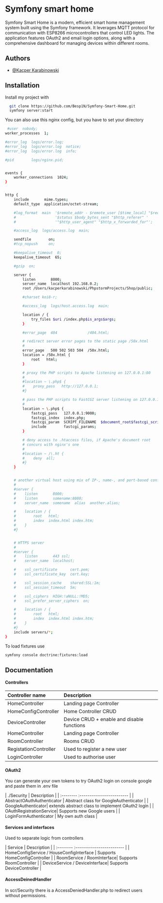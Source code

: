 
# Symfony smart home

Symfony Smart Home is a modern, efficient smart home management system built using the Symfony framework. It leverages MQTT protocol for communication with ESP8266 microcontrollers that control LED lights. The application features OAuth2 and email login options, along with a comprehensive dashboard for managing devices within different rooms.




## Authors

- [@Kacper Karabinowski](https://github.com/Besp1N)


## Installation

Install my project with

```bash
  git clone https://github.com/Besp1N/Symfony-Smart-Home.git
  symfony server:start
```

You can also use this nginx config, but you have to set your directory

```bash
 #user  nobody;
worker_processes  1;

#error_log  logs/error.log;
#error_log  logs/error.log  notice;
#error_log  logs/error.log  info;

#pid        logs/nginx.pid;


events {
    worker_connections  1024;
}


http {
    include       mime.types;
    default_type  application/octet-stream;

    #log_format  main  '$remote_addr - $remote_user [$time_local] "$request" '
    #                  '$status $body_bytes_sent "$http_referer" '
    #                  '"$http_user_agent" "$http_x_forwarded_for"';

    #access_log  logs/access.log  main;

    sendfile        on;
    #tcp_nopush     on;

    #keepalive_timeout  0;
    keepalive_timeout  65;

    #gzip  on;

    server {
        listen       8000;
        server_name  localhost 192.168.0.2;
      	root /Users/kacperkarabinowski/PhpstormProjects/Shop/public;

        #charset koi8-r;

        #access_log  logs/host.access.log  main;

        location / {
            try_files $uri /index.php$is_args$args;
        }

        #error_page  404              /404.html;

        # redirect server error pages to the static page /50x.html
        #
        error_page   500 502 503 504  /50x.html;
        location = /50x.html {
            root   html;
        }

        # proxy the PHP scripts to Apache listening on 127.0.0.1:80
        #
        #location ~ \.php$ {
        #    proxy_pass   http://127.0.0.1;
        #}

        # pass the PHP scripts to FastCGI server listening on 127.0.0.1:9000
        #
        location ~ \.php$ {
            fastcgi_pass   127.0.0.1:9000;
            fastcgi_index  index.php;
            fastcgi_param  SCRIPT_FILENAME  $document_root$fastcgi_script_name;
            include        fastcgi_params;
        }

        # deny access to .htaccess files, if Apache's document root
        # concurs with nginx's one
        #
        #location ~ /\.ht {
        #    deny  all;
        #}
    }


    # another virtual host using mix of IP-, name-, and port-based configuration
    #
    #server {
    #    listen       8000;
    #    listen       somename:8080;
    #    server_name  somename  alias  another.alias;

    #    location / {
    #        root   html;
    #        index  index.html index.htm;
    #    }
    #}


    # HTTPS server
    #
    #server {
    #    listen       443 ssl;
    #    server_name  localhost;

    #    ssl_certificate      cert.pem;
    #    ssl_certificate_key  cert.key;

    #    ssl_session_cache    shared:SSL:1m;
    #    ssl_session_timeout  5m;

    #    ssl_ciphers  HIGH:!aNULL:!MD5;
    #    ssl_prefer_server_ciphers  on;

    #    location / {
    #        root   html;
    #        index  index.html index.htm;
    #    }
    #}
    include servers/*;
}
```

To load fixtures use

```bash
symfony console doctrine:fixtures:load
```


## Documentation

#### Controllers


| Controller name | Description |
| :-------- | :------------------------- |
| HomeController | Landing page Controller |
| HomeConfigController| Home Controller CRUD |
| DeviceController| Device CRUD + enable and disable functions |
| HomeController | Landing page Controller |
| RoomController | Rooms CRUD |
| RegistationController | Used to register a new user |
| LoginController | Used to authorise user |

#### OAuth2

You can generate your own tokens to try OAuth2 login on console google and paste them in .env file

| ./Security | Description |
| :--------  :------------------------- |
| AbstractOAuthAuthenticator | Abstract class for GoogleAuthenticator |
| GoogleAuthenticator| extends abstract class to implement OAuth2 login |
| OAuthRegistrationService| Supports new Google users |
| LoginFormAuthenticator | My own auth class |


#### Services and interfaces
Used to separate logic from controllers

| Service | Description |
| :--------  :------------------------- |
| HomeConfigService / HouseConfigInterface | Supports HomeConfigController |
| RoomService / RoomInterface| Supports RoomController |
| DeviceService / DeviceInterface| Supports DeviceController |


#### AccessDeinedHandler

 In scr/Security there is a AccessDeniedHandler.php to redirect users without permissions.
